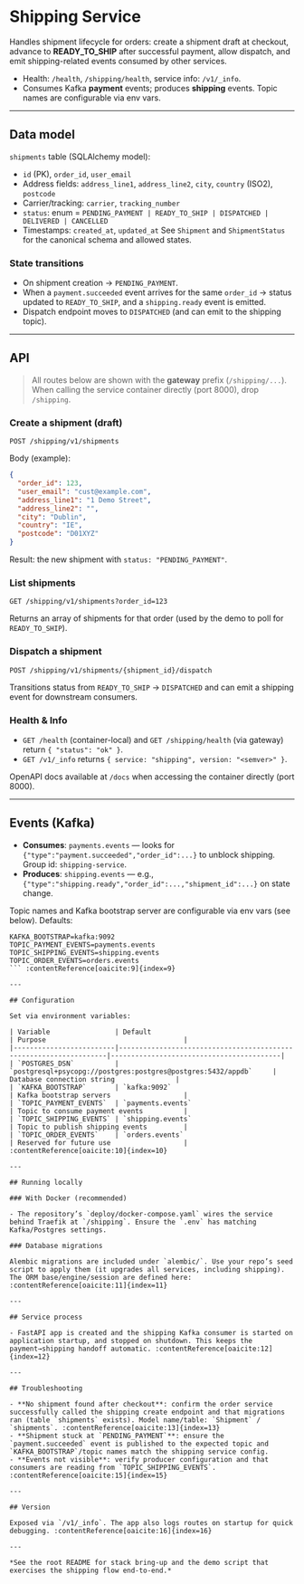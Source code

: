 # Shipping Service

Handles shipment lifecycle for orders: create a shipment draft at checkout, advance to **READY\_TO\_SHIP** after successful payment, allow dispatch, and emit shipping-related events consumed by other services.

* Health: `/health`, `/shipping/health`, service info: `/v1/_info`.&#x20;
* Consumes Kafka **payment** events; produces **shipping** events. Topic names are configurable via env vars.

---

## Data model

`shipments` table (SQLAlchemy model):

* `id` (PK), `order_id`, `user_email`
* Address fields: `address_line1`, `address_line2`, `city`, `country` (ISO2), `postcode`
* Carrier/tracking: `carrier`, `tracking_number`
* `status`: enum = `PENDING_PAYMENT | READY_TO_SHIP | DISPATCHED | DELIVERED | CANCELLED`
* Timestamps: `created_at`, `updated_at`
  See `Shipment` and `ShipmentStatus` for the canonical schema and allowed states.&#x20;

### State transitions

* On shipment creation → `PENDING_PAYMENT`.
* When a `payment.succeeded` event arrives for the same `order_id` → status updated to `READY_TO_SHIP`, and a `shipping.ready` event is emitted.&#x20;
* Dispatch endpoint moves to `DISPATCHED` (and can emit to the shipping topic).&#x20;

---

## API

> All routes below are shown with the **gateway** prefix (`/shipping/...`). When calling the service container directly (port 8000), drop `/shipping`.

### Create a shipment (draft)

```
POST /shipping/v1/shipments
```

Body (example):

```json
{
  "order_id": 123,
  "user_email": "cust@example.com",
  "address_line1": "1 Demo Street",
  "address_line2": "",
  "city": "Dublin",
  "country": "IE",
  "postcode": "D01XYZ"
}
```

Result: the new shipment with `status: "PENDING_PAYMENT"`.

### List shipments

```
GET /shipping/v1/shipments?order_id=123
```

Returns an array of shipments for that order (used by the demo to poll for `READY_TO_SHIP`).

### Dispatch a shipment

```
POST /shipping/v1/shipments/{shipment_id}/dispatch
```

Transitions status from `READY_TO_SHIP` → `DISPATCHED` and can emit a shipping event for downstream consumers.&#x20;

### Health & Info

* `GET /health` (container-local) and `GET /shipping/health` (via gateway) return `{ "status": "ok" }`.
* `GET /v1/_info` returns `{ service: "shipping", version: "<semver>" }`.&#x20;

OpenAPI docs available at `/docs` when accessing the container directly (port 8000).

---

## Events (Kafka)

* **Consumes**: `payments.events` — looks for `{"type":"payment.succeeded","order_id":...}` to unblock shipping. Group id: `shipping-service`.&#x20;
* **Produces**: `shipping.events` — e.g., `{"type":"shipping.ready","order_id":...,"shipment_id":...}` on state change.&#x20;

Topic names and Kafka bootstrap server are configurable via env vars (see below). Defaults:

````text
KAFKA_BOOTSTRAP=kafka:9092
TOPIC_PAYMENT_EVENTS=payments.events
TOPIC_SHIPPING_EVENTS=shipping.events
TOPIC_ORDER_EVENTS=orders.events
``` :contentReference[oaicite:9]{index=9}

---

## Configuration

Set via environment variables:

| Variable                | Default                                                           | Purpose                                  |
|-------------------------|-------------------------------------------------------------------|------------------------------------------|
| `POSTGRES_DSN`          | `postgresql+psycopg://postgres:postgres@postgres:5432/appdb`     | Database connection string               |
| `KAFKA_BOOTSTRAP`       | `kafka:9092`                                                      | Kafka bootstrap servers                  |
| `TOPIC_PAYMENT_EVENTS`  | `payments.events`                                                  | Topic to consume payment events          |
| `TOPIC_SHIPPING_EVENTS` | `shipping.events`                                                 | Topic to publish shipping events         |
| `TOPIC_ORDER_EVENTS`    | `orders.events`                                                    | Reserved for future use                  | :contentReference[oaicite:10]{index=10}

---

## Running locally

### With Docker (recommended)

- The repository’s `deploy/docker-compose.yaml` wires the service behind Traefik at `/shipping`. Ensure the `.env` has matching Kafka/Postgres settings.

### Database migrations

Alembic migrations are included under `alembic/`. Use your repo’s seed script to apply them (it upgrades all services, including shipping). The ORM base/engine/session are defined here: :contentReference[oaicite:11]{index=11}

---

## Service process

- FastAPI app is created and the shipping Kafka consumer is started on application startup, and stopped on shutdown. This keeps the payment→shipping handoff automatic. :contentReference[oaicite:12]{index=12}

---

## Troubleshooting

- **No shipment found after checkout**: confirm the order service successfully called the shipping create endpoint and that migrations ran (table `shipments` exists). Model name/table: `Shipment` / `shipments`. :contentReference[oaicite:13]{index=13}
- **Shipment stuck at `PENDING_PAYMENT`**: ensure the `payment.succeeded` event is published to the expected topic and `KAFKA_BOOTSTRAP`/topic names match the shipping service config. 
- **Events not visible**: verify producer configuration and that consumers are reading from `TOPIC_SHIPPING_EVENTS`. :contentReference[oaicite:15]{index=15}

---

## Version

Exposed via `/v1/_info`. The app also logs routes on startup for quick debugging. :contentReference[oaicite:16]{index=16}

--- 

*See the root README for stack bring-up and the demo script that exercises the shipping flow end-to-end.*
````
